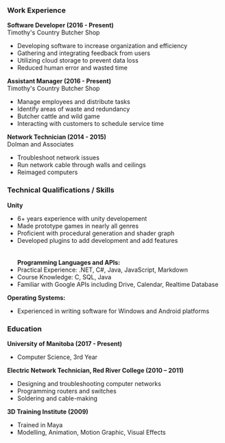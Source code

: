 ### Work Experience

**Software Developer (2016 - Present)**<br/>
Timothy's Country Butcher Shop
- Developing software to increase organization and efficiency
- Gathering and integrating feedback from users
- Utilizing cloud storage to prevent data loss
- Reduced human error and wasted time

**Assistant Manager (2016 - Present)**<br/>
Timothy's Country Butcher Shop
- Manage employees and distribute tasks
- Identify areas of waste and redundancy
- Butcher cattle and wild game
- Interacting with customers to schedule service time

**Network Technician (2014 - 2015)**<br/>
Dolman and Associates
- Troubleshoot network issues
- Run network cable through walls and ceilings
- Reimaged computers

### Technical Qualifications / Skills

**Unity**
- 6+ years experience with unity developement
- Made prototype games in nearly all genres
- Proficient with procedural generation and shader graph
- Developed plugins to add development and add features
<br/><br/><br/>
**Programming Languages and APIs:**
- Practical Experience: .NET, C#, Java, JavaScript, Markdown
- Course Knowledge: C, SQL, Java
- Familiar with Google APIs including Drive, Calendar, Realtime Database

**Operating Systems:**
- Experienced in writing software for Windows and Android platforms

### Education

**University of Manitoba (2017 - Present)** <br/>
- Computer Science, 3rd Year

**Electric Network Technician, Red River College (2010 – 2011)** <br/>
- Designing and troubleshooting computer networks
- Programming routers and switches
- Soldering and cable-making

**3D Training Institute (2009)** <br/>
- Trained in Maya
- Modelling, Animation, Motion Graphic, Visual Effects
